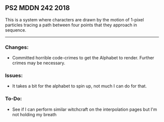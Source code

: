 ## PS2 MDDN 242 2018

This is a system where characters are drawn by the motion of 1-pixel particles
tracing a path between four points that they approach in sequence.

---

### Changes:

- Committed horrible code-crimes to get the Alphabet to render. Further crimes may be necessary.

### Issues:

- It takes a bit for the alphabet to spin up, not much I can do for that.

### To-Do:

- See if I can perform similar witchcraft on the interpolation pages but I'm not holding my breath